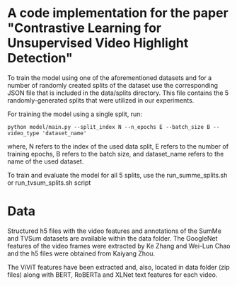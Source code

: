 # A code implementation for the paper "Contrastive Learning for Unsupervised Video Highlight Detection"

To train the model using one of the aforementioned datasets and for a number of randomly created splits of the dataset use the corresponding JSON file that is included in the data/splits directory. This file contains the 5 randomly-generated splits that were utilized in our experiments.

For training the model using a single split, run:
```
python model/main.py --split_index N --n_epochs E --batch_size B --video_type 'dataset_name'
```
where, N refers to the index of the used data split, E refers to the number of training epochs, B refers to the batch size, and dataset_name refers to the name of the used dataset.

To train and evaluate the model for all 5 splits, use the run_summe_splits.sh or run_tvsum_splits.sh script

# Data

Structured h5 files with the video features and annotations of the SumMe and TVSum datasets are available within the data folder. The GoogleNet features of the video frames were extracted by Ke Zhang and Wei-Lun Chao and the h5 files were obtained from Kaiyang Zhou.

The ViViT features have been extracted and, also, located in data folder (zip files) along with BERT, RoBERTa and XLNet text features for each video.
